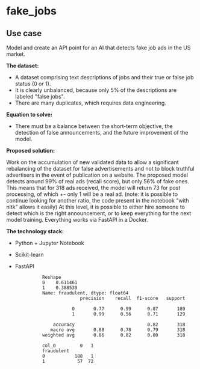 # fake_jobs

## Use case

Model and create an API point for an AI that detects fake job ads in the US market.

**The dataset:**
- A dataset comprising text descriptions of jobs and their true or false job status (0 or 1).
- It is clearly unbalanced, because only 5% of the descriptions are labeled "false jobs".
- There are many duplicates, which requires data engineering.

**Equation to solve:**
- There must be a balance between the short-term objective, the detection of false announcements, and the future improvement of the model.

**Proposed solution:**

Work on the accumulation of new validated data to allow a significant rebalancing of the dataset for false advertisements and not to block truthful advertisers in the event of publication on a website.
The proposed model detects around 99% of real ads (recall score), but only 56% of fake ones. This means that for 318 ads received, the model will return 73 for post processing, of which +- only 1 will be a real ad. (note: it is possible to continue looking for another ratio, the code present in the notebook "with nltk" allows it easily)
At this level, it is possible to either hire someone to detect which is the right announcement, or to keep everything for the next model training.
Everything works via FastAPI in a Docker.

**The technology stack:**
- Python + Jupyter Notebook
- Scikit-learn
- FastAPI

                Reshape
                0    0.611461
                1    0.388539
                Name: fraudulent, dtype: float64
                              precision    recall  f1-score   support
                
                           0       0.77      0.99      0.87       189
                           1       0.99      0.56      0.71       129
                
                    accuracy                           0.82       318
                   macro avg       0.88      0.78      0.79       318
                weighted avg       0.86      0.82      0.80       318
                
                col_0         0   1
                fraudulent         
                0           188   1
                1            57  72
